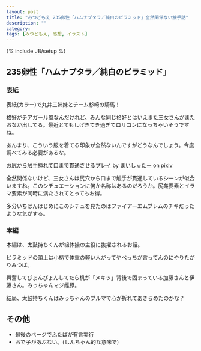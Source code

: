 ```yaml
---
layout: post
title: "みつどもえ 235卵性「ハムナプタラ／純白のピラミッド」全然関係ない触手話"
description: ""
category: 
tags: [みつどもえ, 感想, イラスト]
---
```

{% include JB/setup %}

## 235卵性「ハムナプタラ／純白のピラミッド」

### 表紙

表紙(カラー)で丸井三姉妹とチーム杉崎の騎馬！

格好がチアガール風なんだけれど、みんな同じ格好とはいえまた三女さんがまたおなか出してる。最近とてもしげきてき過ぎてロリコンになっちゃいそうですね。

あんまり、こういう服を着てる印象が全然ないんですがどうなんでしょう。今度調べてみる必要があるな。

<script src="http://source.pixiv.net/source/embed.js" data-id="30875321_e00ce8418cf641ceb5a7e1e645d9f930" data-size="medium" data-border="on" charset="utf-8"></script><noscript><p><a href="http://www.pixiv.net/member_illust.php?mode=medium&amp;illust_id=30875321" target="_blank">お尻から触手挿れて口まで貫通させるプレイ</a> by <a href="http://www.pixiv.net/member.php?id=1432163" target="_blank">まいしゅたー</a> on <a href="http://www.pixiv.net/" target="_blank">pixiv</a></p></noscript>

全然関係ないけど、三女さんは尻穴から口まで触手が貫通しているシーンが似合いますね。このシチュエーションに何か名称はあるのだろうか。尻姦要素とイラマ要素が同時に満たされてとってもお得。

多分いちばんはじめにこのシチュを見たのはファイアーエムブレムのチキだったような気がする。

### 本編

本編は、太鼓持ちくんが組体操の主役に抜擢されるお話。

ピラミッドの頂上は小柄で体重の軽い人がってやべっちが言ってんのにやりたがりみつば。

興奮してぴょんぴょんしてたら机が「メキッ」背後で固まっている加藤さんと伊藤さん。みっちゃんマジ雌豚。

結局、太鼓持ちくんはみっちゃんのブルマで心が折れてあきらめたのかな？

## その他

- 最後のページでふたばが有言実行
- おで子があぶない。(しんちゃん的な意味で)
